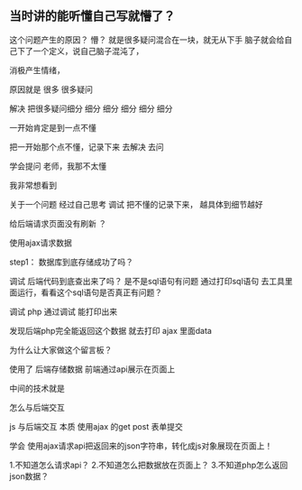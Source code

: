 ## 当时讲的能听懂自己写就懵了？
这个问题产生的原因？
懵？
就是很多疑问混合在一块，就无从下手
脑子就会给自己下了一个定义，说自己脑子混沌了，

消极产生情绪，

原因就是 很多
很多疑问

解决
把很多疑问细分
细分
细分
细分
细分
细分

一开始肯定是到一点不懂

把一开始那个点不懂，记录下来
去解决
去问

学会提问
老师，我那不太懂

我非常想看到

关于一个问题
经过自己思考
调试
把不懂的记录下来，
越具体到细节越好


给后端请求页面没有刷新 ？

使用ajax请求数据

step1：
  数据库到底存储成功了吗？

  调试 后端代码到底查出来了吗？
  是不是sql语句有问题
  通过打印sql语句
  去工具里面运行，看看这个sql语句是否真正有问题？

  调试 php 通过调试 能打印出来

  发现后端php完全能返回这个数据
  就去打印 ajax 里面data



为什么让大家做这个留言板？

使用了 后端存储数据
前端通过api展示在页面上

中间的技术就是

怎么与后端交互

js 与后端交互 本质
使用ajax 的get post
表单提交

学会
使用ajax请求api把返回来的json字符串，转化成js对象展现在页面上！


1.不知道怎么请求api？
2.不知道怎么把数据放在页面上？
3.不知道php怎么返回json数据？
